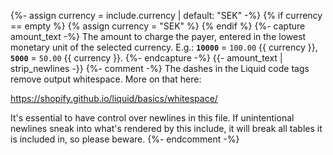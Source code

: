 {%- assign currency = include.currency | default: "SEK" -%}
{% if currency == empty %}
{% assign currency = "SEK" %}
{% endif %}
{%- capture amount_text -%}
The amount to charge the payer, entered in the lowest monetary unit of the
selected currency. E.g.:
**`10000`** = `100.00` {{ currency }},
**`5000`** = `50.00` {{ currency }}.
{%- endcapture -%}
{{- amount_text | strip_newlines -}}
{%- comment -%}
The dashes in the Liquid code tags remove output whitespace. More on that here:

https://shopify.github.io/liquid/basics/whitespace/

It's essential to have control over newlines in this file. If unintentional
newlines sneak into what's rendered by this include, it will break all tables
it is included in, so please beware.
{%- endcomment -%}
